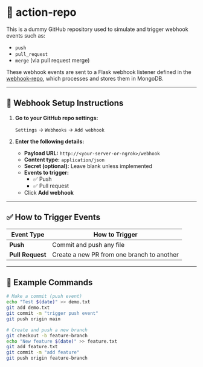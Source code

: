 # 🚀 action-repo

This is a dummy GitHub repository used to simulate and trigger webhook events such as:

- `push`
- `pull_request`
- `merge` (via pull request merge)

These webhook events are sent to a Flask webhook listener defined in the [webhook-repo](https://github.com/Ansh9728/webhook-repo.git), which processes and stores them in MongoDB.

---

## 🔧 Webhook Setup Instructions

1. **Go to your GitHub repo settings:**

   `Settings` → `Webhooks` → `Add webhook`

2. **Enter the following details:**

   - **Payload URL:** `http://<your-server-or-ngrok>/webhook`
   - **Content type:** `application/json`
   - **Secret (optional):** Leave blank unless implemented
   - **Events to trigger:**
     - ✅ Push
     - ✅ Pull request
   - Click **Add webhook**

---

## ✅ How to Trigger Events

| Event Type     | How to Trigger                                       |
|----------------|------------------------------------------------------|
| **Push**       | Commit and push any file                             |
| **Pull Request** | Create a new PR from one branch to another         |

---

## 🧪 Example Commands

```bash
# Make a commit (push event)
echo "Test $(date)" >> demo.txt
git add demo.txt
git commit -m "trigger push event"
git push origin main

# Create and push a new branch
git checkout -b feature-branch
echo "New feature $(date)" >> feature.txt
git add feature.txt
git commit -m "add feature"
git push origin feature-branch

